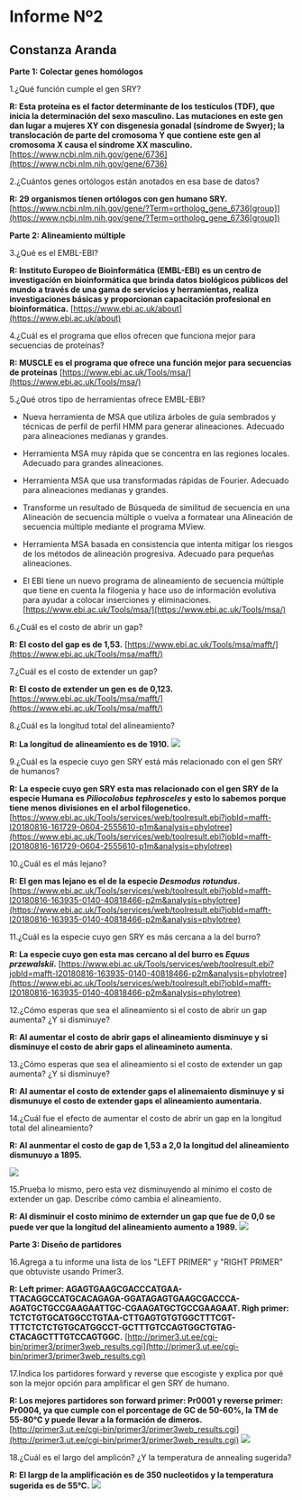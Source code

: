 # Informe Nº2 #
## Constanza Aranda ##

**Parte 1: Colectar genes homólogos**

1.¿Qué función cumple el gen SRY?

**R: Esta proteína es el factor determinante de los testículos (TDF), que inicia la determinación del sexo masculino. Las mutaciones en este gen dan lugar a mujeres XY con disgenesia gonadal (síndrome de Swyer); la translocación de parte del cromosoma Y que contiene este gen al cromosoma X causa el síndrome XX masculino.** [https://www.ncbi.nlm.nih.gov/gene/6736](https://www.ncbi.nlm.nih.gov/gene/6736) 

2.¿Cuántos genes ortólogos están anotados en esa base de datos?
 
**R: 29 organismos tienen ortólogos con gen humano SRY.**
[https://www.ncbi.nlm.nih.gov/gene/?Term=ortholog_gene_6736[group]](https://www.ncbi.nlm.nih.gov/gene/?Term=ortholog_gene_6736[group])
 
**Parte 2: Alineamiento múltiple**

3.¿Qué es el EMBL-EBI?

**R: Instituto Europeo de Bioinformática (EMBL-EBI) es un centro de investigación en bioinformática que brinda datos biológicos públicos del mundo a través de una gama de servicios y herramientas, realiza investigaciones básicas y proporcionan capacitación profesional en bioinformática.** [https://www.ebi.ac.uk/about](https://www.ebi.ac.uk/about)  

4.¿Cuál es el programa que ellos ofrecen que funciona mejor para secuencias de proteínas?

**R: MUSCLE es el programa que ofrece una función mejor para secuencias de proteínas** [https://www.ebi.ac.uk/Tools/msa/](https://www.ebi.ac.uk/Tools/msa/)

5.¿Qué otros tipo de herramientas ofrece EMBL-EBI?



- Nueva herramienta de MSA que utiliza árboles de guía sembrados y técnicas de perfil de perfil HMM para generar alineaciones. Adecuado para alineaciones medianas y grandes.

- Herramienta MSA muy rápida que se concentra en las regiones locales. Adecuado para grandes alineaciones.
- Herramienta MSA que usa transformadas rápidas de Fourier. Adecuado para alineaciones medianas y grandes.
- Transforme un resultado de Búsqueda de similitud de secuencia en una Alineación de secuencia múltiple o vuelva a formatear una Alineación de secuencia múltiple mediante el programa MView.
- Herramienta MSA basada en consistencia que intenta mitigar los riesgos de los métodos de alineación progresiva. Adecuado para pequeñas alineaciones.
- El EBI tiene un nuevo programa de alineamiento de secuencia múltiple que tiene en cuenta la filogenia y hace uso de información evolutiva para ayudar a colocar inserciones y eliminaciones. [https://www.ebi.ac.uk/Tools/msa/](https://www.ebi.ac.uk/Tools/msa/)


6.¿Cuál es el costo de abrir un gap?

**R: El costo del gap es de 1,53.** [https://www.ebi.ac.uk/Tools/msa/mafft/](https://www.ebi.ac.uk/Tools/msa/mafft/)

7.¿Cuál es el costo de extender un gap?

**R: El costo de extender un gen es de 0,123.** [https://www.ebi.ac.uk/Tools/msa/mafft/](https://www.ebi.ac.uk/Tools/msa/mafft/)


8.¿Cuál es la longitud total del alineamiento?

**R: La longitud de alineamiento es de 1910.**  ![](https://github.com/ConstanzaArandaG/Imagen-/blob/master/pantallazo.png?raw=true)


9.¿Cuál es la especie cuyo gen SRY está más relacionado con el gen SRY de humanos?

**R: La especie cuyo gen SRY esta mas relacionado con el gen SRY de la especie Humana es *Piliocolobus tephrosceles* y esto lo sabemos porque tiene menos divisiones en el arbol filogenetico.** [https://www.ebi.ac.uk/Tools/services/web/toolresult.ebi?jobId=mafft-I20180816-161729-0604-2555610-p1m&analysis=phylotree](https://www.ebi.ac.uk/Tools/services/web/toolresult.ebi?jobId=mafft-I20180816-161729-0604-2555610-p1m&analysis=phylotree)

10.¿Cuál es el más lejano?

**R: El gen mas lejano es el de la especie *Desmodus rotundus*.** [https://www.ebi.ac.uk/Tools/services/web/toolresult.ebi?jobId=mafft-I20180816-163935-0140-40818466-p2m&analysis=phylotree](https://www.ebi.ac.uk/Tools/services/web/toolresult.ebi?jobId=mafft-I20180816-163935-0140-40818466-p2m&analysis=phylotree)

11.¿Cuál es la especie cuyo gen SRY es más cercana a la del burro?

**R: La especie cuyo gen esta mas cercano al del burro es *Equus przewalskii*.** [https://www.ebi.ac.uk/Tools/services/web/toolresult.ebi?jobId=mafft-I20180816-163935-0140-40818466-p2m&analysis=phylotree](https://www.ebi.ac.uk/Tools/services/web/toolresult.ebi?jobId=mafft-I20180816-163935-0140-40818466-p2m&analysis=phylotree)


12.¿Cómo esperas que sea el alineamiento si el costo de abrir un gap aumenta? ¿Y si disminuye?
 
**R: Al aumentar el costo de abrir gaps el alineamiento disminuye y si disminuye el costo de abrir gaps el alineamineto aumenta.** 

13.¿Cómo esperas que sea el alineamiento si el costo de extender un gap aumenta? ¿Y si disminuye?

**R: Al aumentar el costo de extender gaps el alinemaiento disminuye y si dismunuye el costo de extender gaps el alineamiento aumentaria.**


14.¿Cuál fue el efecto de aumentar el costo de abrir un gap en la longitud total del alineamiento?

**R: Al aunmentar el costo de gap de 1,53 a 2,0 la longitud del alineamiento dismunuyo a 1895.** 

 ![](https://github.com/ConstanzaArandaG/Imagen-/blob/master/pregunta%2014.png?raw=true)


15.Prueba lo mismo, pero esta vez disminuyendo al mínimo el costo de extender un gap. Describe cómo cambia el alineamiento.

**R: Al disminuir el costo minimo de externder un gap que fue de 0,0 se puede ver que la longitud del alineamiento aumento a 1989.**
 ![](https://github.com/ConstanzaArandaG/Imagen-/blob/master/pregunta%2015.png?raw=true)

**Parte 3: Diseño de partidores**


16.Agrega a tu informe una lista de los "LEFT PRIMER" y "RIGHT PRIMER" que obtuviste usando Primer3.

**R: Left primer: AGAGTGAAGCGACCCATGAA-TTACAGGCCATGCACAGAGA-GGATAGAGTGAAGCGACCCA-AGATGCTGCCGAAGAATTGC-CGAAGATGCTGCCGAAGAAT. 
 Righ primer: TCTCTGTGCATGGCCTGTAA-CTTGAGTGTGTGGCTTTCGT-TTTCTCTCTGTGCATGGCCT-GCTTTGTCCAGTGGCTGTAG-CTACAGCTTTGTCCAGTGGC.** [http://primer3.ut.ee/cgi-bin/primer3/primer3web_results.cgi](http://primer3.ut.ee/cgi-bin/primer3/primer3web_results.cgi)



17.Indica los partidores forward y reverse que escogiste y explica por qué son la mejor opción para amplificar el gen SRY de humano.

**R: Los mejores partidores son forward primer: Pr0001 y reverse primer: Pr0004, ya que cumple con el porcentage de GC de 50-60%, la TM de 55-80°C y puede llevar a la formación de dimeros.** [http://primer3.ut.ee/cgi-bin/primer3/primer3web_results.cgi](http://primer3.ut.ee/cgi-bin/primer3/primer3web_results.cgi)  ![](https://github.com/ConstanzaArandaG/Imagen-/blob/master/Pregunta%2017.png?raw=true)

18.¿Cuál es el largo del amplicón? ¿Y la temperatura de annealing sugerida?

**R: El largp de la amplificación es de 350 nucleotidos y la temperatura sugerida es de 55°C.** ![](https://github.com/ConstanzaArandaG/Imagen-/blob/master/Pregunta%2017.png?raw=true)
